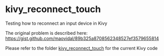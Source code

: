# kivy_reconnect_touch

Testing how to reconnect an input device in Kivy

The original problem is described here:
https://gist.github.com/maovidal/89b325a8708562348527ef3579655814

Please refer to the folder [kivy_reconnect_touch](/kivy_reconnect_touch) for the current Kivy code
